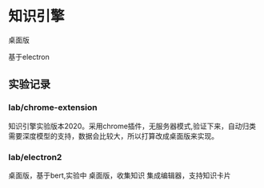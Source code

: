 # 知识引擎
桌面版

基于electron

## 实验记录

### lab/chrome-extension

知识引擎实验版本2020。采用chrome插件，无服务器模式,验证下来，自动归类需要深度模型的支持，数据会比较大，所以打算改成桌面版来实现。

### lab/electron2

桌面版，基于bert,实验中
桌面版，收集知识
集成编辑器，支持知识卡片